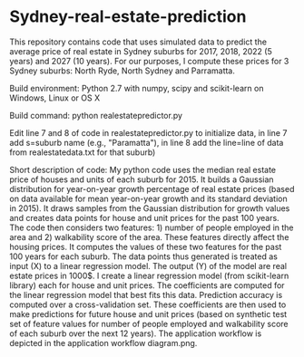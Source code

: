 # Sydney-real-estate-prediction

This repository contains code that uses simulated data to predict the average price of real estate in Sydney suburbs for 2017, 2018, 2022 (5 years) and 2027 (10 years). For our purposes, I compute these prices for 3 Sydney suburbs: North Ryde, North Sydney and Parramatta.

Build environment: Python 2.7 with numpy, scipy and scikit-learn on Windows, Linux or OS X

Build command: python realestatepredictor.py

Edit line 7 and 8 of code in realestatepredictor.py to initialize data, in line 7 add s=suburb name (e.g., "Paramatta"), in line 8 add the line=line of data from realestatedata.txt for that suburb)

Short description of code: 
My python code uses the median real estate price of houses and units of each suburb for 2015. It builds a Gaussian distribution for year-on-year growth percentage of real estate prices (based on data available for mean year-on-year growth and its standard deviation in 2015). It draws samples from the Gaussian distribution for growth values and creates data points for house and unit prices for the past 100 years. The code then considers two features: 1) number of people employed in the area and 2) walkability score of the area. These features directly affect the housing prices. It computes the values of these two features for the past 100 years for each suburb. The data points thus generated is treated as input (X) to a linear regression model. The output (Y) of the model are real estate prices in 1000$. I create a linear regression model (from scikit-learn library) each for house and unit prices. The coefficients are computed for the linear regression model that best fits this data. Prediction accuracy is computed over a cross-validation set. These coefficients are then used to make predictions for future house and unit prices (based on synthetic test set of feature values for number of people employed and walkability score of each suburb over the next 12 years). The application workflow is depicted in the application workflow diagram.png.
